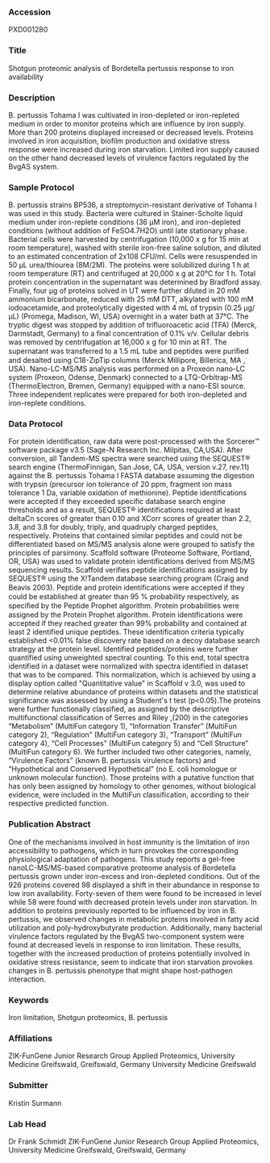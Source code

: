 ### Accession
PXD001280

### Title
Shotgun proteomic analysis of Bordetella pertussis response to iron availability

### Description
B. pertussis Tohama I was cultivated in iron-depleted or iron-repleted medium in order to monitor proteins which are influence by iron supply. More than 200 proteins displayed increased or decreased levels. Proteins involved in iron acquisition, biofilm production and oxidative stress response were increased during iron starvation. Limited iron supply caused on the other hand decreased levels of virulence factors regulated by the BvgAS system.

### Sample Protocol
B. pertussis strains BP536, a streptomycin-resistant derivative of Tohama I was used in this study. Bacteria were cultured in Stainer-Scholte liquid medium under iron-replete conditions (36 μM iron), and iron-depleted conditions (without addition of FeSO4.7H2O) until late stationary phase. Bacterial cells were harvested by centrifugation (10,000 x g for 15 min at room temperature), washed with sterile iron-free saline solution, and diluted to an estimated concentration of 2x108 CFU/ml. Cells were resuspended in 50 µL urea/thiourea (8M/2M).  The proteins were solubilized during 1 h at room temperature (RT) and centrifuged at 20,000 x g at 20°C for 1 h. Total protein concentration in the supernatant was determined by Bradford assay. Finally, four µg of proteins solved in UT were further diluted in 20 mM ammonium bicarbonate, reduced with 25 mM DTT, alkylated with 100 mM iodoacetamide, and proteolytically digested with 4 mL of trypsin (0.25 µg/µL) (Promega, Madison, WI, USA) overnight in a water bath at 37°C. The tryptic digest was stopped by addition of trifluoroacetic acid (TFA) (Merck, Darmstadt, Germany) to a final concentration of 0.1% v/v. Cellular debris was removed by centrifugation at 16,000 x g for 10 min at RT. The supernatant was transferred to a 1.5 mL tube and peptides were puriﬁed and desalted using C18-ZipTip columns (Merck Millipore, Billerica, MA , USA). Nano-LC-MS/MS analysis was performed on a Proxeon nano-LC system (Proxeon, Odense, Denmark) connected to a LTQ-Orbitrap-MS (ThermoElectron, Bremen, Germany) equipped with a nano-ESI source. Three independent replicates were prepared for both iron-depleted and iron-replete conditions.

### Data Protocol
For protein identification, raw data were post-processed with the Sorcerer™ software package v3.5 (Sage-N Research Inc. Milpitas, CA,USA). After conversion, all Tandem-MS spectra were searched using the SEQUEST® search engine (ThermoFinnigan, San Jose, CA, USA, version v.27, rev.11) against the B. pertussis Tohama I FASTA database assuming the digestion with trypsin (precursor ion tolerance of 20 ppm, fragment ion mass tolerance 1 Da, variable oxidation of methionine). Peptide identifications were accepted if they exceeded specific database search engine thresholds and as a result, SEQUEST® identifications required at least deltaCn scores of greater than 0.10 and XCorr scores of greater than 2.2, 3.8, and 3.8 for doubly, triply, and quadruply charged peptides, respectively. Proteins that contained similar peptides and could not be differentiated based on MS/MS analysis alone were grouped to satisfy the principles of parsimony. Scaffold software (Proteome Software, Portland, OR, USA) was used to validate protein identifications derived from MS/MS sequencing results. Scaffold verifies peptide identifications assigned by SEQUEST® using the X!Tandem database searching program (Craig and Beavis 2003). Peptide and protein identiﬁcations were accepted if they could be established at greater than 95 % probability respectively, as speciﬁed by the Peptide Prophet algorithm. Protein probabilities were assigned by the Protein Prophet algorithm. Protein identifications were accepted if they reached greater than 99% probability and contained at least 2 identified unique peptides. These identification criteria typically established <0.01% false discovery rate based on a decoy database search strategy at the protein level. Identified peptides/proteins were further quantified using unweighted spectral counting. To this end, total spectra identified in a dataset were normalized with spectra identified in dataset that was to be compared. This normalization, which is achieved by using a display option called "Quantitative value" in Scaffold v 3.0, was used to determine relative abundance of proteins within datasets and the statistical significance was assessed by using a Student's t test (p<0.05).The proteins were further functionally classified, as assigned by the descriptive multifunctional classification of Serres and Riley ,(200) in the categories “Metabolism” (MultiFun category 1), “Information Transfer” (MultiFun category 2), “Regulation” (MultiFun category 3), “Transport” (MultiFun category 4), “Cell Processes” (MultiFun category 5) and “Cell Structure” (MultiFun category 6). We further included two other categories, namely, “Virulence Factors” (known B. pertussis virulence factors) and “Hypothetical and Conserved Hypothetical” (no E. coli homologue or unknown molecular function). Those proteins with a putative function that has only been assigned by homology to other genomes, without biological evidence, were included in the MultiFun classification, according to their respective predicted function.

### Publication Abstract
One of the mechanisms involved in host immunity is the limitation of iron accessibility to pathogens, which in turn provokes the corresponding physiological adaptation of pathogens. This study reports a gel-free nanoLC-MS/MS-based comparative proteome analysis of Bordetella pertussis grown under iron-excess and iron-depleted conditions. Out of the 926 proteins covered 98 displayed a shift in their abundance in response to low iron availability. Forty-seven of them were found to be increased in level while 58 were found with decreased protein levels under iron starvation. In addition to proteins previously reported to be influenced by iron in B. pertussis, we observed changes in metabolic proteins involved in fatty acid utilization and poly-hydroxybutyrate production. Additionally, many bacterial virulence factors regulated by the BvgAS two-component system were found at decreased levels in response to iron limitation. These results, together with the increased production of proteins potentially involved in oxidative stress resistance, seem to indicate that iron starvation provokes changes in B. pertussis phenotype that might shape host-pathogen interaction.

### Keywords
Iron limitation, Shotgun proteomics, B. pertussis

### Affiliations
ZIK-FunGene Junior Research Group Applied Proteomics, University Medicine Greifswald, Greifswald, Germany
University Medicine Greifswald

### Submitter
Kristin Surmann

### Lab Head
Dr Frank Schmidt
ZIK-FunGene Junior Research Group Applied Proteomics, University Medicine Greifswald, Greifswald, Germany


